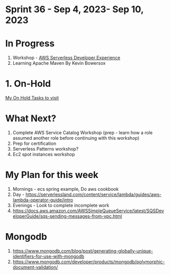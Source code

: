 <h1>Sprint 36 - Sep 4, 2023- Sep 10, 2023</h1>

# In Progress

1. Workshop - [AWS Serverless Developer Experience](https://catalog.workshops.aws/serverless-developer-experience/en-US/introduction/project-init)
1. Learning Apache Maven By Kevin Bowersox

# 1. On-Hold

[My On Hold Tasks to visit](./on-hold-tasks.md)

# What Next?

1. Complete AWS Service Catalog Workshop (prep - learn how a role assumed another role before continuing with this workshop)
1. Prep for certification
1. Serverless Patterns workshop?
1. Ec2 spot instances workshop


# My Plan for this week

1. Mornings - ecs spring example, Do aws cookbook
1. Day - https://serverlessland.com/content/service/lambda/guides/aws-lambda-operator-guide/intro
1. Evenings - Look to complete incomplete work
1. https://docs.aws.amazon.com/AWSSimpleQueueService/latest/SQSDeveloperGuide/sqs-sending-messages-from-vpc.html

# Mongodb

1. https://www.mongodb.com/blog/post/generating-globally-unique-identifiers-for-use-with-mongodb
1. https://www.mongodb.com/developer/products/mongodb/polymorphic-document-validation/